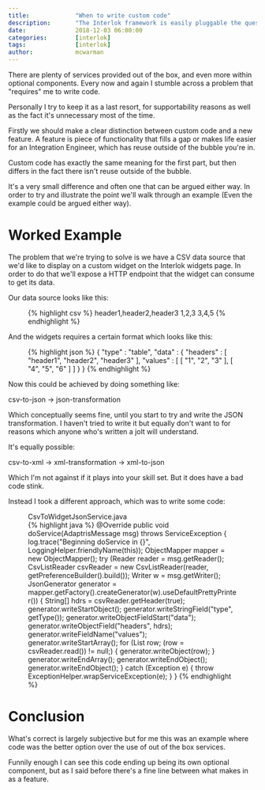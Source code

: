 ```yaml
---
title:             "When to write custom code"
description:       "The Interlok framework is easily pluggable the question is when?"
date:              2018-12-03 06:00:00
categories:        [interlok]
tags:              [interlok]
author:            mcwarman
---
```


There are plenty of services provided out of the box, and even more within optional components. Every now and again I stumble across a problem that "requires" me to write code.<!-- more -->

Personally I try to keep it as a last resort, for supportability reasons as well as the fact it's unnecessary most of the time.

Firstly we should make a clear distinction between custom code and a new feature. A feature is piece of functionality that fills a gap or makes life easier for an Integration Engineer, which has reuse outside of the bubble you're in.

Custom code has exactly the same meaning for the first part, but then differs in the fact there isn't reuse outside of the bubble.

It's a very small difference and often one that can be argued either way. In order to try and illustrate the point we'll walk through an example (Even the example could be argued either way).


# Worked Example

The problem that we're trying to solve is we have a CSV data source that we'd like to display on a custom widget on the Interlok widgets page. In order to do that we'll expose a HTTP endpoint that the widget can consume to get its data.

Our data source looks like this:

<figure class="highlight">
{% highlight csv %}
header1,header2,header3
1,2,3
3,4,5
{% endhighlight %}
</figure>

And the widgets requires a certain format which looks like this:

<figure class="highlight">
{% highlight json %}
{
  "type" : "table",
  "data" : {
    "headers" : [ "header1", "header2", "header3" ],
    "values" : [ [ "1", "2", "3" ], [ "4", "5", "6" ] ]
  }
}
{% endhighlight %}
</figure>

Now this could be achieved by doing something like:

csv-to-json -> json-transformation

Which conceptually seems fine, until you start to try and write the JSON transformation. I haven't tried to write it but equally don't want to for reasons which anyone who's written a jolt will understand.

It's equally possible:

csv-to-xml -> xml-transformation -> xml-to-json

Which I'm not against if it plays into your skill set. But it does have a bad code stink.

Instead I took a different approach, which was to write some code:

<figure class="highlight">
  <figcaption class="g code-caption">CsvToWidgetJsonService.java</figcaption>
{% highlight java %}
@Override
public void doService(AdaptrisMessage msg) throws ServiceException {
  log.trace("Beginning doService in {}", LoggingHelper.friendlyName(this));
  ObjectMapper mapper = new ObjectMapper();
  try (Reader reader = msg.getReader();
       CsvListReader csvReader = new CsvListReader(reader, getPreferenceBuilder().build());
       Writer w = msg.getWriter();
       JsonGenerator generator = mapper.getFactory().createGenerator(w).useDefaultPrettyPrinter()) {
    String[] hdrs = csvReader.getHeader(true);
    generator.writeStartObject();
    generator.writeStringField("type", getType());
    generator.writeObjectFieldStart("data");
    generator.writeObjectField("headers", hdrs);
    generator.writeFieldName("values");
    generator.writeStartArray();
    for (List<String> row; (row = csvReader.read()) != null;) {
      generator.writeObject(row);
    }
    generator.writeEndArray();
    generator.writeEndObject();
    generator.writeEndObject();
  } catch (Exception e) {
    throw ExceptionHelper.wrapServiceException(e);
  }
}
{% endhighlight %}
</figure>

# Conclusion

What's correct is largely subjective but for me this was an example where code was the better option over the use of out of the box services.

Funnily enough I can see this code ending up being its own optional component, but as I said before there's a fine line between what makes in as a feature.

